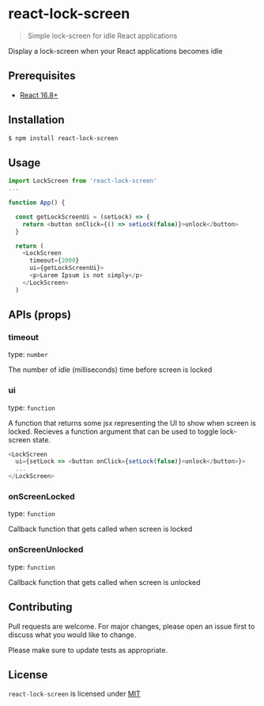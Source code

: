 # react-lock-screen

> Simple lock-screen for idle React applications

Display a lock-screen when your React applications becomes idle

## Prerequisites

- [React 16.8+](https://reactjs.org/blog/2019/02/06/react-v16.8.0.html)

## Installation

```bash
$ npm install react-lock-screen
```

## Usage

```js
import LockScreen from 'react-lock-screen'
...

function App() {

  const getLockScreenUi = (setLock) => {
    return <button onClick={() => setLock(false)}>unlock</button>
  }

  return (
    <LockScreen
      timeout={2000}
      ui={getLockScreenUi}>
      <p>Lorem Ipsum is not simply</p>
    </LockScreen>
  )
```

## APIs (props)

### timeout
type: `number`

The number of idle (milliseconds) time before screen is locked

### ui
type: `function`

A function that returns some jsx representing the UI to show when screen is locked. Recieves a function argument that can be used to toggle lock-screen state.

```js
<LockScreen 
  ui={setLock => <button onClick={setLock(false)}>unlock</button>}>
  ...
</LockScreen>
```

### onScreenLocked
type: `function`

Callback function that gets called when screen is locked

### onScreenUnlocked
type: `function`

Callback function that gets called when screen is unlocked

## Contributing
Pull requests are welcome. For major changes, please open an issue first to discuss what you would like to change.

Please make sure to update tests as appropriate.

## License
`react-lock-screen` is licensed under [MIT]()
